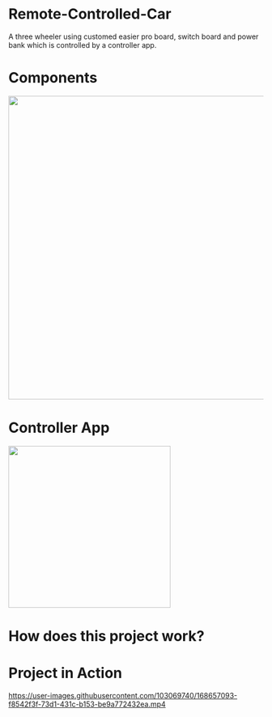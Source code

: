 # Remote-Controlled-Car
A three wheeler using customed easier pro board, switch board and power bank which is controlled by a controller app.
# Components
<img src="https://user-images.githubusercontent.com/103069740/170375004-26c921c9-0ee5-4732-a5dd-efe624e35b79.png" width="600">


# Controller App
<img src="https://user-images.githubusercontent.com/103069740/168968078-816e4f1c-038f-427b-9015-2cb180a75b0f.jpg" width="320">

# How does this project work?

# Project in Action
https://user-images.githubusercontent.com/103069740/168657093-f8542f3f-73d1-431c-b153-be9a772432ea.mp4
